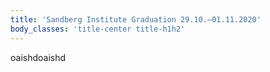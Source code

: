 ```yaml
---
title: 'Sandberg Institute Graduation 29.10.—01.11.2020'
body_classes: 'title-center title-h1h2'
---
```


oaishdoaishd